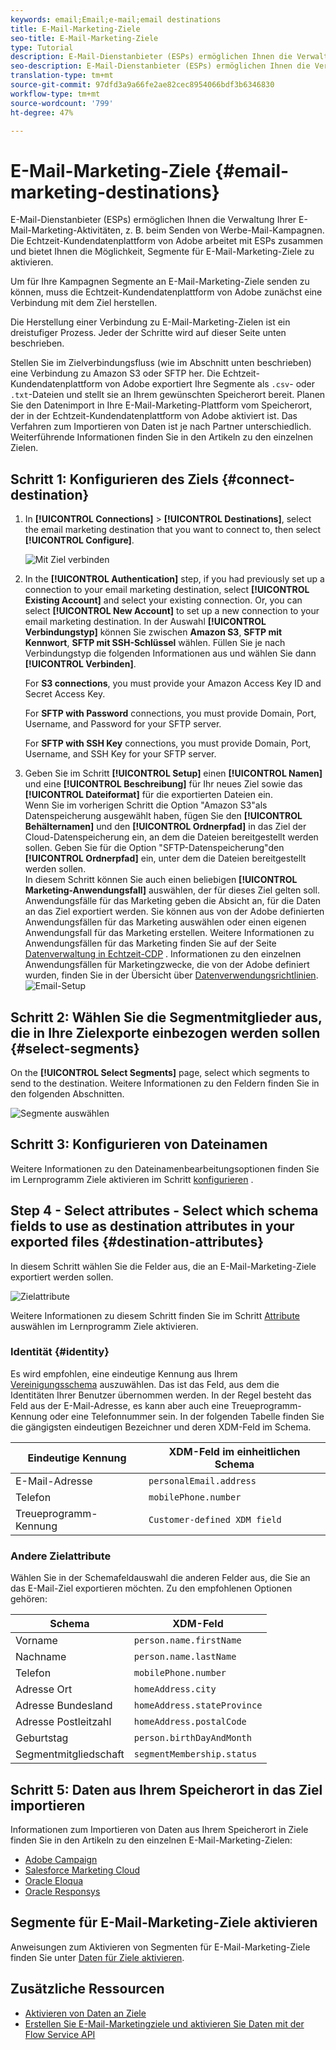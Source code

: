 ```yaml
---
keywords: email;Email;e-mail;email destinations
title: E-Mail-Marketing-Ziele
seo-title: E-Mail-Marketing-Ziele
type: Tutorial
description: E-Mail-Dienstanbieter (ESPs) ermöglichen Ihnen die Verwaltung Ihrer E-Mail-Marketing-Aktivitäten, z. B. beim Senden von Werbe-Mail-Kampagnen.
seo-description: E-Mail-Dienstanbieter (ESPs) ermöglichen Ihnen die Verwaltung Ihrer E-Mail-Marketing-Aktivitäten, z. B. beim Senden von Werbe-Mail-Kampagnen.
translation-type: tm+mt
source-git-commit: 97dfd3a9a66fe2ae82cec8954066bdf3b6346830
workflow-type: tm+mt
source-wordcount: '799'
ht-degree: 47%

---
```



# E-Mail-Marketing-Ziele {#email-marketing-destinations}

E-Mail-Dienstanbieter (ESPs) ermöglichen Ihnen die Verwaltung Ihrer E-Mail-Marketing-Aktivitäten, z. B. beim Senden von Werbe-Mail-Kampagnen. Die Echtzeit-Kundendatenplattform von Adobe arbeitet mit ESPs zusammen und bietet Ihnen die Möglichkeit, Segmente für E-Mail-Marketing-Ziele zu aktivieren.

Um für Ihre Kampagnen Segmente an E-Mail-Marketing-Ziele senden zu können, muss die Echtzeit-Kundendatenplattform von Adobe zunächst eine Verbindung mit dem Ziel herstellen.

Die Herstellung einer Verbindung zu E-Mail-Marketing-Zielen ist ein dreistufiger Prozess. Jeder der Schritte wird auf dieser Seite unten beschrieben.

Stellen Sie im Zielverbindungsfluss (wie im Abschnitt unten beschrieben) eine Verbindung zu Amazon S3 oder SFTP her. Die Echtzeit-Kundendatenplattform von Adobe exportiert Ihre Segmente als `.csv`- oder `.txt`-Dateien und stellt sie an Ihrem gewünschten Speicherort bereit. Planen Sie den Datenimport in Ihre E-Mail-Marketing-Plattform vom Speicherort, der in der Echtzeit-Kundendatenplattform von Adobe aktiviert ist. Das Verfahren zum Importieren von Daten ist je nach Partner unterschiedlich. Weiterführende Informationen finden Sie in den Artikeln zu den einzelnen Zielen.

## Schritt 1: Konfigurieren des Ziels {#connect-destination}

1. In **[!UICONTROL Connections]** > **[!UICONTROL Destinations]**, select the email marketing destination that you want to connect to, then select **[!UICONTROL Configure]**.

   ![Mit Ziel verbinden](/help/rtcdp/destinations/assets/connect-email-marketing.png)

2. In the **[!UICONTROL Authentication]** step, if you had previously set up a connection to your email marketing destination, select **[!UICONTROL Existing Account]** and select your existing connection. Or, you can select **[!UICONTROL New Account]** to set up a new connection to your email marketing destination. In der Auswahl **[!UICONTROL Verbindungstyp]** können Sie zwischen **Amazon S3**, **SFTP mit Kennwort**, **SFTP mit SSH-Schlüssel** wählen. Füllen Sie je nach Verbindungstyp die folgenden Informationen aus und wählen Sie dann **[!UICONTROL Verbinden]**.

   For **S3 connections**, you must provide your Amazon Access Key ID and Secret Access Key.

   For **SFTP with Password** connections, you must provide Domain, Port, Username, and Password for your SFTP server.

   For **SFTP with SSH Key** connections, you must provide Domain, Port, Username, and SSH Key for your SFTP server.

3. Geben Sie im Schritt **[!UICONTROL Setup]** einen **[!UICONTROL Namen]** und eine **[!UICONTROL Beschreibung]** für Ihr neues Ziel sowie das **[!UICONTROL Dateiformat]** für die exportierten Dateien ein. <br>
Wenn Sie im vorherigen Schritt die Option &quot;Amazon S3&quot;als Datenspeicherung ausgewählt haben, fügen Sie den **[!UICONTROL Behälternamen]** und den **[!UICONTROL Ordnerpfad]** in das Ziel der Cloud-Datenspeicherung ein, an dem die Dateien bereitgestellt werden sollen. Geben Sie für die Option &quot;SFTP-Datenspeicherung&quot;den **[!UICONTROL Ordnerpfad]** ein, unter dem die Dateien bereitgestellt werden sollen. <br>
In diesem Schritt können Sie auch einen beliebigen **[!UICONTROL Marketing-Anwendungsfall]** auswählen, der für dieses Ziel gelten soll. Anwendungsfälle für das Marketing geben die Absicht an, für die Daten an das Ziel exportiert werden. Sie können aus von der Adobe definierten Anwendungsfällen für das Marketing auswählen oder einen eigenen Anwendungsfall für das Marketing erstellen. Weitere Informationen zu Anwendungsfällen für das Marketing finden Sie auf der Seite [Datenverwaltung in Echtzeit-CDP](/help/rtcdp/privacy/data-governance-overview.md#destinations) . Informationen zu den einzelnen Anwendungsfällen für Marketingzwecke, die von der Adobe definiert wurden, finden Sie in der Übersicht über [Datenverwendungsrichtlinien](/help/data-governance/policies/overview.md#core-actions). <br>
   ![Email-Setup](/help/rtcdp/destinations/assets/email-setup-step.png)

## Schritt 2: Wählen Sie die Segmentmitglieder aus, die in Ihre Zielexporte einbezogen werden sollen {#select-segments}

On the **[!UICONTROL Select Segments]** page, select which segments to send to the destination. Weitere Informationen zu den Feldern finden Sie in den folgenden Abschnitten.

![Segmente auswählen](/help/rtcdp/destinations/assets/email-select-segments.png)

## Schritt 3: Konfigurieren von Dateinamen

Weitere Informationen zu den Dateinamenbearbeitungsoptionen finden Sie im Lernprogramm Ziele aktivieren im Schritt [konfigurieren](/help/rtcdp/destinations/activate-destinations.md#configure) .

## Step 4 - Select attributes - Select which schema fields to use as destination attributes in your exported files {#destination-attributes}

In diesem Schritt wählen Sie die Felder aus, die an E-Mail-Marketing-Ziele exportiert werden sollen.

![Zielattribute](/help/rtcdp/destinations/assets/recommended-attributes.png)

Weitere Informationen zu diesem Schritt finden Sie im Schritt [Attribute](/help/rtcdp/destinations/activate-destinations.md#select-attributes) auswählen im Lernprogramm Ziele aktivieren.

### Identität {#identity}

Es wird empfohlen, eine eindeutige Kennung aus Ihrem [Vereinigungsschema](../../profile/home.md#profile-fragments-and-union-schemas) auszuwählen. Das ist das Feld, aus dem die Identitäten Ihrer Benutzer übernommen werden. In der Regel besteht das Feld aus der E-Mail-Adresse, es kann aber auch eine Treueprogramm-Kennung oder eine Telefonnummer sein. In der folgenden Tabelle finden Sie die gängigsten eindeutigen Bezeichner und deren XDM-Feld im Schema.

| Eindeutige Kennung | XDM-Feld im einheitlichen Schema |
---------|----------
| E-Mail-Adresse | `personalEmail.address` |
| Telefon | `mobilePhone.number` |
| Treueprogramm-Kennung | `Customer-defined XDM field` |

### Andere Zielattribute

Wählen Sie in der Schemafeldauswahl die anderen Felder aus, die Sie an das E-Mail-Ziel exportieren möchten. Zu den empfohlenen Optionen gehören:

| Schema | XDM-Feld |
---------|----------
| Vorname | `person.name.firstName` |
| Nachname | `person.name.lastName` |
| Telefon | `mobilePhone.number` |
| Adresse Ort | `homeAddress.city` |
| Adresse Bundesland | `homeAddress.stateProvince` |
| Adresse Postleitzahl | `homeAddress.postalCode` |
| Geburtstag | `person.birthDayAndMonth` |
| Segmentmitgliedschaft | `segmentMembership.status` |

## Schritt 5: Daten aus Ihrem Speicherort in das Ziel importieren

Informationen zum Importieren von Daten aus Ihrem Speicherort in Ziele finden Sie in den Artikeln zu den einzelnen E-Mail-Marketing-Zielen:

* [Adobe Campaign](/help/rtcdp/destinations/adobe-campaign-destination.md#import-data-into-campaign)
* [Salesforce Marketing Cloud](/help/rtcdp/destinations/salesforce-marketing-cloud-destination.md#import-data-into-salesforce)
* [Oracle Eloqua](/help/rtcdp/destinations/oracle-eloqua-destination.md#import-data-into-eloqua)
* [Oracle Responsys](/help/rtcdp/destinations/oracle-responsys-destination.md#import-data-into-responsys)

## Segmente für E-Mail-Marketing-Ziele aktivieren

Anweisungen zum Aktivieren von Segmenten für E-Mail-Marketing-Ziele finden Sie unter [Daten für Ziele aktivieren](/help/rtcdp/destinations/activate-destinations.md).

## Zusätzliche Ressourcen

* [Aktivieren von Daten an Ziele](/help/rtcdp/destinations/activate-destinations.md)
* [Erstellen Sie E-Mail-Marketingziele und aktivieren Sie Daten mit der Flow Service API](https://docs.adobe.com/content/help/en/experience-platform/tutorials/destinations/email-marketing-api.html)